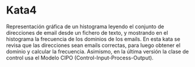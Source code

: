 # Kata4
Representación gráfica de un histograma leyendo el conjunto de direcciones de email desde un fichero de texto, y mostrando en el histograma la frecuencia de los dominios de los emails. En esta kata se revisa que las direcciones sean emails correctas, para luego obtener el dominio y calcular la frecuencia. Asimismo, en la última versión la clase de control usa el Modelo CIPO (Control-Input-Process-Output).


